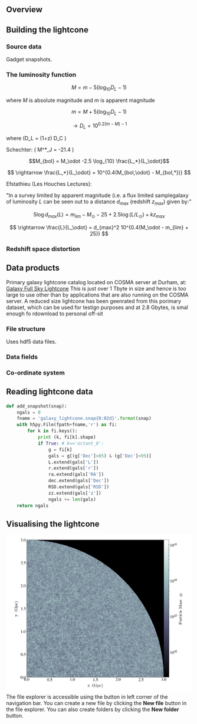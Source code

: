 ## Overview

## Building the lightcone

### Source data
Gadget snapshots.

### The luminosity function

$$M = m - 5 (\log_{10}D_L - 1) $$

where $M$ is absolute magnitude and $m$ is apparent magnitude

 $$m = M + 5 (\log_{10}D_L - 1)$$ 

$$\rightarrow D_L = 10^{0.2(m-M) - 1}$$ 

where \(D_L = (1+z) D_C \)

Schechter:
\( M^*_J = -21.4 \)

$$M_{bol} = M_\odot -2.5 \log_{10} \frac{L_*}{L_\odot}$$

$$ \rightarrow \frac{L_*}{L_\odot} = 10^{0.4(M_{bol,\odot} - M_{bol,*})} $$

Efstathieu (Les Houches Lectures):

"In a survey limited by apparent magnitude (i.e. a flux limited samplegalaxy of luminosity $L$ can be seen out to a distance $d_{max}$ (redshift $z_{max}$) given by:"

$$5 \log d_{max}(L) = m_{lim} - M_\odot - 25 + 2.5 \log(L/L_\odot) + kz_{max}  $$

$$ \rightarrow \frac{L}{L_\odot} = d_{max}^2 10^{0.4(M_\odot - m_{lim} + 25)} $$


### Redshift space distortion

## Data products
Primary galaxy lightcone catalog located on COSMA server at Durham, at:
[Galaxy Full Sky Lightcone](/cosma6/data/dp004/dc-boot5/Lightcone/Galaxy_FullSky)
This is just over 1 Tbyte in size and hence is too large to use other than by applications that are also running on the COSMA server.
A reduced size lightcone has been geenrated from this porimary dataset, which can be used for testign purposes and at 2.8 Gbytes, is smal enough fo rdownload to personal off-sit

### File structure
Uses hdf5 data files.
### Data fields

### Co-ordinate system

## Reading lightcone data
``` python
def add_snapshot(snap):
    ngals = 0
    fname = 'galaxy_lightcone.snap{0:02d}'.format(snap)
    with h5py.File(fpath+fname,'r') as fi:
        for k in fi.keys():
            print (k, fi[k].shape) 
            if True: # k=='octant_0':
                g = fi[k]
                gals = g[(g['Dec']>85) & (g['Dec']<95)]
                L.extend(gals['L'])
                r.extend(gals['r'])
                ra.extend(gals['RA'])
                dec.extend(gals['Dec'])
                RSD.extend(gals['RSD'])
                zz.extend(gals['z'])
                ngals += len(gals)
    return ngals
```
## Visualising the lightcone
![Slice through galaxy lightcone](https://github.com/rajbooth/Lightcone/raw/master/images/particle_lightcone_Particle_z_particle_mass.png)
The file explorer is accessible using the button in left corner of the navigation bar. You can create a new file by clicking the **New file** button in the file explorer. You can also create folders by clicking the **New folder** button.


<!--stackedit_data:
eyJoaXN0b3J5IjpbMTQ0MTIwODU1MSwxNzMwOTY0MDYsLTc2MT
MwNzI3Niw3NTMzNzU2NzcsMjA4MzA1OTYxMiwtMTYzNTY0MTA3
NSwxODA2MzE3NTMsODcxOTg1NTYzLDkxODE5OTQ1MSwxNDgwOD
MzNCwtOTM3OTg4NjE4LDYwMDU0MTg3OCwtMTg2MTg5NDA4Nl19

-->